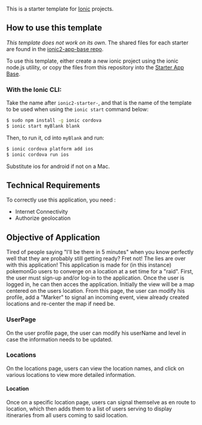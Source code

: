 This is a starter template for [Ionic](http://ionicframework.com/docs/) projects.

## How to use this template

*This template does not work on its own*. The shared files for each starter are found in the [ionic2-app-base repo](https://github.com/ionic-team/ionic2-app-base).

To use this template, either create a new ionic project using the ionic node.js utility, or copy the files from this repository into the [Starter App Base](https://github.com/ionic-team/ionic2-app-base).

### With the Ionic CLI:

Take the name after `ionic2-starter-`, and that is the name of the template to be used when using the `ionic start` command below:

```bash
$ sudo npm install -g ionic cordova
$ ionic start myBlank blank
```

Then, to run it, cd into `myBlank` and run:

```bash
$ ionic cordova platform add ios
$ ionic cordova run ios
```

Substitute ios for android if not on a Mac.


## Technical Requirements
To correctly use this application, you need :
  - Internet Connectivity
  - Authorize geolocation
  
  
## Objective of Application
Tired of people saying "I'll be there in 5 minutes" when you know perfectly well that they are probably still getting ready? Fret not! The lies are over with this application!
This application is made for (in this instance) pokemonGo users to converge on a location at a set time for a "raid".
First, the user must sign-up and/or log-in to the application.
Once the user is logged in, he can then acces the application. Initially the view will be a map centered on the users location. From this page, the user can modify his profile, add a "Marker" to signal an incoming event, view already created locations and re-center the map if need be.

 ### UserPage
 On the user profile page, the user can modify his userName and level in case the information needs to be updated.
 ### Locations
 On the locations page, users can view the location names, and click on various locations to view more detailed information.
 #### Location
 Once on a specific location page, users can signal themselve as en route to location, which then adds them to a list of users serving to display itineraries from all users coming to said location.
 

 
